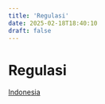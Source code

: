 ```yaml
---
title: 'Regulasi'
date: 2025-02-18T18:40:10
draft: false
---
```


# Regulasi

[Indonesia](Regulasi%20165ecfcbaa4780008361ef3dfee89307/Indonesia%20165ecfcbaa4780a5a033c1ca942c20c6.md)
